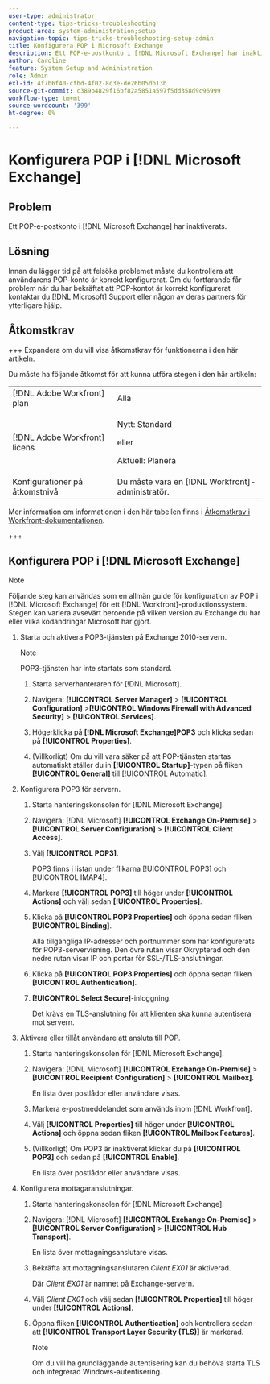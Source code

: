 ```yaml
---
user-type: administrator
content-type: tips-tricks-troubleshooting
product-area: system-administration;setup
navigation-topic: tips-tricks-troubleshooting-setup-admin
title: Konfigurera POP i Microsoft Exchange
description: Ett POP-e-postkonto i [!DNL Microsoft Exchange] har inaktiverats.
author: Caroline
feature: System Setup and Administration
role: Admin
exl-id: 4f7b6f40-cfbd-4f02-8c3e-de26b05db13b
source-git-commit: c389b4829f16bf82a5851a597f5dd358d9c96999
workflow-type: tm+mt
source-wordcount: '399'
ht-degree: 0%

---
```


# Konfigurera POP i [!DNL Microsoft Exchange]

## Problem

Ett POP-e-postkonto i [!DNL Microsoft Exchange] har inaktiverats.

## Lösning

Innan du lägger tid på att felsöka problemet måste du kontrollera att användarens POP-konto är korrekt konfigurerat. Om du fortfarande får problem när du har bekräftat att POP-kontot är korrekt konfigurerat kontaktar du [!DNL Microsoft] Support eller någon av deras partners för ytterligare hjälp.

<!--
<p data-mc-conditions="QuicksilverOrClassic.Draft mode">For instructions on integrating a POP account in Adobe Workfront, see .</p>
-->

## Åtkomstkrav

+++ Expandera om du vill visa åtkomstkrav för funktionerna i den här artikeln.

Du måste ha följande åtkomst för att kunna utföra stegen i den här artikeln:

<table style="table-layout:auto"> 
 <col> 
 <col> 
 <tbody> 
  <tr> 
   <td role="rowheader">[!DNL Adobe Workfront] plan</td> 
   <td>Alla</td> 
  </tr> 
  <tr> 
   <td role="rowheader">[!DNL Adobe Workfront] licens</td> 
   <td>
   <p>Nytt: Standard</p>
   <p>eller</p>
   <p>Aktuell: Planera</p></td> 
  </tr> 
  <tr> 
   <td role="rowheader">Konfigurationer på åtkomstnivå</td> 
   <td>Du måste vara en [!DNL Workfront]-administratör. </td> 
  </tr> 
 </tbody> 
</table>

Mer information om informationen i den här tabellen finns i [Åtkomstkrav i Workfront-dokumentationen](/help/quicksilver/administration-and-setup/add-users/access-levels-and-object-permissions/access-level-requirements-in-documentation.md).

+++

## Konfigurera POP i [!DNL Microsoft Exchange]

>[!NOTE]
>
>Följande steg kan användas som en allmän guide för konfiguration av POP i [!DNL Microsoft Exchange] för ett [!DNL Workfront]-produktionssystem. Stegen kan variera avsevärt beroende på vilken version av Exchange du har eller vilka kodändringar Microsoft har gjort.

1. Starta och aktivera POP3-tjänsten på Exchange 2010-servern.

   >[!NOTE]
   >
   >POP3-tjänsten har inte startats som standard.

   1. Starta serverhanteraren för [!DNL Microsoft].
   1. Navigera: **[!UICONTROL Server Manager]** > **[!UICONTROL Configuration]** >**[!UICONTROL Windows Firewall with Advanced Security]** > **[!UICONTROL Services]**.

   1. Högerklicka på **[!DNL Microsoft Exchange]POP3** och klicka sedan på **[!UICONTROL Properties]**.

   1. (Villkorligt) Om du vill vara säker på att POP-tjänsten startas automatiskt ställer du in **[!UICONTROL Startup]**-typen på fliken **[!UICONTROL General]** till [!UICONTROL Automatic].

1. Konfigurera POP3 för servern.

   1. Starta hanteringskonsolen för [!DNL Microsoft Exchange].
   1. Navigera: [!DNL Microsoft] **[!UICONTROL Exchange On-Premise]** > **[!UICONTROL Server Configuration]** > **[!UICONTROL Client Access]**.

   1. Välj **[!UICONTROL POP3]**.

      POP3 finns i listan under flikarna [!UICONTROL POP3] och [!UICONTROL IMAP4].

   1. Markera **[!UICONTROL POP3]** till höger under **[!UICONTROL Actions]** och välj sedan **[!UICONTROL Properties]**.

   1. Klicka på **[!UICONTROL POP3 Properties]** och öppna sedan fliken **[!UICONTROL Binding]**.

      Alla tillgängliga IP-adresser och portnummer som har konfigurerats för POP3-servervisning. Den övre rutan visar Okrypterad och den nedre rutan visar IP och portar för SSL-/TLS-anslutningar.

   1. Klicka på **[!UICONTROL POP3 Properties]** och öppna sedan fliken **[!UICONTROL Authentication]**.

   1. **[!UICONTROL Select Secure]**-inloggning.

      Det krävs en TLS-anslutning för att klienten ska kunna autentisera mot servern.

1. Aktivera eller tillåt användare att ansluta till POP.

   1. Starta hanteringskonsolen för [!DNL Microsoft Exchange].
   1. Navigera: [!DNL Microsoft] **[!UICONTROL Exchange On-Premise]** > **[!UICONTROL Recipient Configuration]** > **[!UICONTROL Mailbox]**.

      En lista över postlådor eller användare visas.

   1. Markera e-postmeddelandet som används inom [!DNL Workfront].
   1. Välj **[!UICONTROL Properties]** till höger under **[!UICONTROL Actions]** och öppna sedan fliken **[!UICONTROL Mailbox Features]**.

   1. (Villkorligt) Om POP3 är inaktiverat klickar du på **[!UICONTROL POP3]** och sedan på **[!UICONTROL Enable]**.

      En lista över postlådor eller användare visas.

1. Konfigurera mottagaranslutningar.

   1. Starta hanteringskonsolen för [!DNL Microsoft Exchange].
   1. Navigera: [!DNL Microsoft] **[!UICONTROL Exchange On-Premise]** > **[!UICONTROL Server Configuration]** > **[!UICONTROL Hub Transport]**.

      En lista över mottagningsanslutare visas.

   1. Bekräfta att mottagningsanslutaren *Client* *EX01* är aktiverad.

      Där *Client* *EX01* är namnet på Exchange-servern.

   1. Välj *Client EX01* och välj sedan **[!UICONTROL Properties]** till höger under **[!UICONTROL Actions]**.

   1. Öppna fliken **[!UICONTROL Authentication]** och kontrollera sedan att **[!UICONTROL Transport Layer Security (TLS)]** är markerad.

      >[!NOTE]
      >
      >Om du vill ha grundläggande autentisering kan du behöva starta TLS och integrerad Windows-autentisering.
